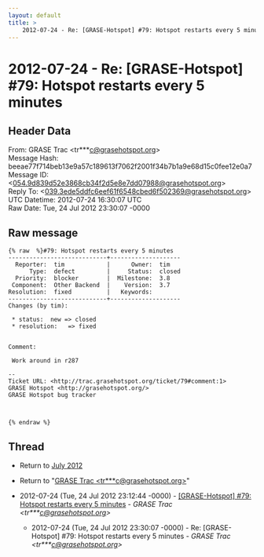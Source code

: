 ```yaml
---
layout: default
title: >
    2012-07-24 - Re: [GRASE-Hotspot] #79: Hotspot restarts every 5 minutes
---
```


# 2012-07-24 - Re: [GRASE-Hotspot] #79: Hotspot restarts every 5 minutes

## Header Data

From: GRASE Trac \<tr***c@grasehotspot.org\><br>
Message Hash: beeae77f714beb13e9a57c189613f7062f2001f34b7b1a9e68d15c0fee12e0a7<br>
Message ID: \<054.9d839d52e3868cb34f2d5e8e7dd07988@grasehotspot.org\><br>
Reply To: \<039.3ede5ddfc6eef61f6548cbed6f502369@grasehotspot.org\><br>
UTC Datetime: 2012-07-24 16:30:07 UTC<br>
Raw Date: Tue, 24 Jul 2012 23:30:07 -0000<br>

## Raw message

```
{% raw  %}#79: Hotspot restarts every 5 minutes
----------------------------+--------------------
  Reporter:  tim            |      Owner:  tim
      Type:  defect         |     Status:  closed
  Priority:  blocker        |  Milestone:  3.8
 Component:  Other Backend  |    Version:  3.7
Resolution:  fixed          |   Keywords:
----------------------------+--------------------
Changes (by tim):

 * status:  new => closed
 * resolution:   => fixed


Comment:

 Work around in r287

-- 
Ticket URL: <http://trac.grasehotspot.org/ticket/79#comment:1>
GRASE Hotspot <http://grasehotspot.org/>
GRASE Hotspot bug tracker



{% endraw %}
```

## Thread

+ Return to [July 2012](/archive/2012/07)

+ Return to "[GRASE Trac <tr***c<span>@</span>grasehotspot.org>](/authors/tr___c_at_grasehotspot_org)"

+ 2012-07-24 (Tue, 24 Jul 2012 23:12:44 -0000) - [[GRASE-Hotspot]  #79: Hotspot restarts every 5 minutes](/archive/2012/07/3defbbd45076c303e2318452d0ee52f9f594c0e9fce123f0fde57c0c283dfb14) - _GRASE Trac \<tr***c@grasehotspot.org\>_
  + 2012-07-24 (Tue, 24 Jul 2012 23:30:07 -0000) - Re: [GRASE-Hotspot] #79: Hotspot restarts every 5 minutes - _GRASE Trac \<tr***c@grasehotspot.org\>_

